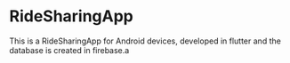 # RideSharingApp
This is a RideSharingApp for Android devices, developed in flutter and the database is created in firebase.a
